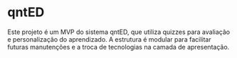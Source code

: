 # qntED

Este projeto é um MVP do sistema qntED, que utiliza quizzes para avaliação e personalização do aprendizado. 
A estrutura é modular para facilitar futuras manutenções e a troca de tecnologias na camada de apresentação.

